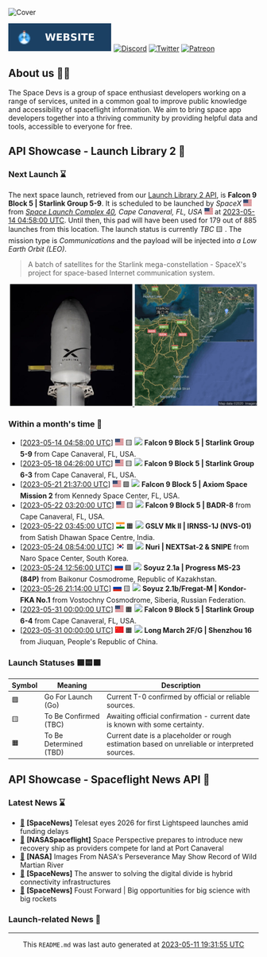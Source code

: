 ![Cover](https://raw.githubusercontent.com/TheSpaceDevs/Tutorials/main/assets/tsd_cover.png)


[![Website](https://raw.githubusercontent.com/TheSpaceDevs/Tutorials/e36b2c250ce7fcd4a801c1ed6cb1f9f9d031696b/assets/badge_tsd_website.svg)](https://thespacedevs.com/)
[![Discord](https://img.shields.io/badge/Discord-%237289DA.svg?style=for-the-badge&logo=discord&logoColor=white)](https://discord.gg/p7ntkNA)
[![Twitter](https://img.shields.io/badge/Twitter-%231DA1F2.svg?style=for-the-badge&logo=Twitter&logoColor=white)](https://twitter.com/TheSpaceDevs)
[![Patreon](https://img.shields.io/badge/Patreon-F96854?style=for-the-badge&logo=patreon&logoColor=white)](https://www.patreon.com/TheSpaceDevs)

## About us 🧑‍🚀
The Space Devs is a group of space enthusiast developers working on a range of
services, united in a common goal to improve public knowledge and accessibility
of spaceflight information. We aim to bring space app developers together into a
thriving community by providing helpful data and tools, accessible to everyone
for free.

## API Showcase - Launch Library 2 🚀

### Next Launch ⌛
The next space launch, retrieved from our
<a href="https://thespacedevs.com/llapi">Launch Library 2 API</a>, is
**Falcon 9 Block 5 | Starlink Group 5-9**. It is scheduled to be launched by *SpaceX*
<img width="17" src="https://raw.githubusercontent.com/lipis/flag-icons/main/flags/4x3/us.svg" />
from *<a href="https://en.wikipedia.org/wiki/Cape_Canaveral_Air_Force_Station_Space_Launch_Complex_40">Space Launch Complex 40</a>, Cape Canaveral, FL, USA*
<img width="17" src="https://raw.githubusercontent.com/lipis/flag-icons/main/flags/4x3/us.svg" />
at <a href="https://www.timeanddate.com/worldclock/fixedtime.html?iso=20230514T045800">2023-05-14 04:58:00 UTC</a>.  Until
then, this pad will have been used for 179
out of 885 launches from this location. The launch status is currently
*TBC* 🟨 . The mission type is
*Communications* and the payload will be injected
into *a Low Earth Orbit
(LEO)*.
<br>
<blockquote>
  A batch of satellites for the Starlink mega-constellation - SpaceX's project for space-based Internet communication system.
</blockquote>

<p float="left" align="center">
  <a href="https://en.wikipedia.org/wiki/Falcon_9" >
    <img alt="launch-image" width="49%" src="profile/cache/launch_image.png" />
  </a>
  <a href="https://www.google.com/maps?q=28.56194122,-80.57735736" >
    <img alt="pad-location" width="49%" src="profile/cache/new_pad_image.png"  />
  </a>
</p>

### Within a month's time 📅
- \[<a href="https://www.timeanddate.com/worldclock/fixedtime.html?iso=20230514T045800">2023-05-14 04:58:00 UTC</a>\]  <img width="17" src="https://raw.githubusercontent.com/lipis/flag-icons/main/flags/4x3/us.svg" /> 🟨  <a href="https://www.google.com/calendar/render?action=TEMPLATE&text=Falcon 9 Block 5 | Starlink Group 5-9&location=Cape Canaveral, FL, USA&dates=20230514T045800Z%2F20230514T045800Z"><img border="0" width="15" src="https://upload.wikimedia.org/wikipedia/commons/a/a5/Google_Calendar_icon_%282020%29.svg"></a> **Falcon 9 Block 5 | Starlink Group 5-9** from Cape Canaveral, FL, USA.
- \[<a href="https://www.timeanddate.com/worldclock/fixedtime.html?iso=20230518T042600">2023-05-18 04:26:00 UTC</a>\]  <img width="17" src="https://raw.githubusercontent.com/lipis/flag-icons/main/flags/4x3/us.svg" /> 🟨  <a href="https://www.google.com/calendar/render?action=TEMPLATE&text=Falcon 9 Block 5 | Starlink Group 6-3&location=Cape Canaveral, FL, USA&dates=20230518T042600Z%2F20230518T084500Z"><img border="0" width="15" src="https://upload.wikimedia.org/wikipedia/commons/a/a5/Google_Calendar_icon_%282020%29.svg"></a> **Falcon 9 Block 5 | Starlink Group 6-3** from Cape Canaveral, FL, USA.
- \[<a href="https://www.timeanddate.com/worldclock/fixedtime.html?iso=20230521T213700">2023-05-21 21:37:00 UTC</a>\]  <img width="17" src="https://raw.githubusercontent.com/lipis/flag-icons/main/flags/4x3/us.svg" /> 🟩  <a href="https://www.google.com/calendar/render?action=TEMPLATE&text=Falcon 9 Block 5 | Axiom Space Mission 2&location=Kennedy Space Center, FL, USA&dates=20230521T213700Z%2F20230521T213700Z"><img border="0" width="15" src="https://upload.wikimedia.org/wikipedia/commons/a/a5/Google_Calendar_icon_%282020%29.svg"></a> **Falcon 9 Block 5 | Axiom Space Mission 2** from Kennedy Space Center, FL, USA.
- \[<a href="https://www.timeanddate.com/worldclock/fixedtime.html?iso=20230522T032000">2023-05-22 03:20:00 UTC</a>\]  <img width="17" src="https://raw.githubusercontent.com/lipis/flag-icons/main/flags/4x3/us.svg" /> 🟨  <a href="https://www.google.com/calendar/render?action=TEMPLATE&text=Falcon 9 Block 5 | BADR-8&location=Cape Canaveral, FL, USA&dates=20230522T032000Z%2F20230522T032000Z"><img border="0" width="15" src="https://upload.wikimedia.org/wikipedia/commons/a/a5/Google_Calendar_icon_%282020%29.svg"></a> **Falcon 9 Block 5 | BADR-8** from Cape Canaveral, FL, USA.
- \[<a href="https://www.timeanddate.com/worldclock/fixedtime.html?iso=20230522T034500">2023-05-22 03:45:00 UTC</a>\]  <img width="17" src="https://raw.githubusercontent.com/lipis/flag-icons/main/flags/4x3/in.svg" /> 🟧  <a href="https://www.google.com/calendar/render?action=TEMPLATE&text=GSLV Mk II | IRNSS-1J (NVS-01)&location=Satish Dhawan Space Centre, India&dates=20230522T034500Z%2F20230522T074500Z"><img border="0" width="15" src="https://upload.wikimedia.org/wikipedia/commons/a/a5/Google_Calendar_icon_%282020%29.svg"></a> **GSLV Mk II | IRNSS-1J (NVS-01)** from Satish Dhawan Space Centre, India.
- \[<a href="https://www.timeanddate.com/worldclock/fixedtime.html?iso=20230524T085400">2023-05-24 08:54:00 UTC</a>\]  <img width="17" src="https://raw.githubusercontent.com/lipis/flag-icons/main/flags/4x3/kr.svg" /> 🟩  <a href="https://www.google.com/calendar/render?action=TEMPLATE&text=Nuri | NEXTSat-2 &amp; SNIPE&location=Naro Space Center, South Korea&dates=20230524T085400Z%2F20230524T095400Z"><img border="0" width="15" src="https://upload.wikimedia.org/wikipedia/commons/a/a5/Google_Calendar_icon_%282020%29.svg"></a> **Nuri | NEXTSat-2 & SNIPE** from Naro Space Center, South Korea.
- \[<a href="https://www.timeanddate.com/worldclock/fixedtime.html?iso=20230524T125600">2023-05-24 12:56:00 UTC</a>\]  <img width="17" src="https://raw.githubusercontent.com/lipis/flag-icons/main/flags/4x3/ru.svg" /> 🟩  <a href="https://www.google.com/calendar/render?action=TEMPLATE&text=Soyuz 2.1a | Progress MS-23 (84P)&location=Baikonur Cosmodrome, Republic of Kazakhstan&dates=20230524T125600Z%2F20230524T125600Z"><img border="0" width="15" src="https://upload.wikimedia.org/wikipedia/commons/a/a5/Google_Calendar_icon_%282020%29.svg"></a> **Soyuz 2.1a | Progress MS-23 (84P)** from Baikonur Cosmodrome, Republic of Kazakhstan.
- \[<a href="https://www.timeanddate.com/worldclock/fixedtime.html?iso=20230526T211400">2023-05-26 21:14:00 UTC</a>\]  <img width="17" src="https://raw.githubusercontent.com/lipis/flag-icons/main/flags/4x3/ru.svg" /> 🟨  <a href="https://www.google.com/calendar/render?action=TEMPLATE&text=Soyuz 2.1b/Fregat-M | Kondor-FKA No.1&location=Vostochny Cosmodrome, Siberia, Russian Federation&dates=20230526T211400Z%2F20230526T211400Z"><img border="0" width="15" src="https://upload.wikimedia.org/wikipedia/commons/a/a5/Google_Calendar_icon_%282020%29.svg"></a> **Soyuz 2.1b/Fregat-M | Kondor-FKA No.1** from Vostochny Cosmodrome, Siberia, Russian Federation.
- \[<a href="https://www.timeanddate.com/worldclock/fixedtime.html?iso=20230531T000000">2023-05-31 00:00:00 UTC</a>\]  <img width="17" src="https://raw.githubusercontent.com/lipis/flag-icons/main/flags/4x3/us.svg" /> 🟧  <a href="https://www.google.com/calendar/render?action=TEMPLATE&text=Falcon 9 Block 5 | Starlink Group 6-4&location=Cape Canaveral, FL, USA&dates=20230531T000000Z%2F20230531T000000Z"><img border="0" width="15" src="https://upload.wikimedia.org/wikipedia/commons/a/a5/Google_Calendar_icon_%282020%29.svg"></a> **Falcon 9 Block 5 | Starlink Group 6-4** from Cape Canaveral, FL, USA.
- \[<a href="https://www.timeanddate.com/worldclock/fixedtime.html?iso=20230531T000000">2023-05-31 00:00:00 UTC</a>\]  <img width="17" src="https://raw.githubusercontent.com/lipis/flag-icons/main/flags/4x3/cn.svg" /> 🟧  <a href="https://www.google.com/calendar/render?action=TEMPLATE&text=Long March 2F/G | Shenzhou 16&location=Jiuquan, People&#x27;s Republic of China&dates=20230531T000000Z%2F20230531T000000Z"><img border="0" width="15" src="https://upload.wikimedia.org/wikipedia/commons/a/a5/Google_Calendar_icon_%282020%29.svg"></a> **Long March 2F/G | Shenzhou 16** from Jiuquan, People's Republic of China.


### Launch Statuses 🟩🟨🟧
<p align="center">
    <table class="tg">
    <thead>
      <tr>
        <th class="tg-0pky">Symbol</th>
        <th class="tg-0pky">Meaning</th>
        <th class="tg-0pky">Description</th>
      </tr>
    </thead>
    <tbody>
      <tr>
        <td class="tg-0pky">🟩</td>
        <td class="tg-0pky">Go For Launch (Go)</td>
        <td class="tg-0pky">Current T-0 confirmed by official or reliable sources.</td>
      </tr>
      <tr>
        <td class="tg-0pky">🟨</td>
        <td class="tg-0pky">To Be Confirmed (TBC)</td>
        <td class="tg-0pky">Awaiting official confirmation - current date is known with some certainty.</td>
      </tr>
      <tr>
        <td class="tg-0pky">🟧</td>
        <td class="tg-0pky">To Be Determined (TBD)</td>
        <td class="tg-0pky">Current date is a placeholder or rough estimation based on unreliable or interpreted sources.</td>
      </tr>
    </tbody>
    </table>
</p>

## API Showcase - Spaceflight News API 📰

### Latest News ⌛
- <a href="https://spacenews.com/telesat-eyes-2026-for-first-lightspeed-launches-amid-funding-delays/" >🔗</a> **[SpaceNews]** Telesat eyes 2026 for first Lightspeed launches amid funding delays
- <a href="https://www.nasaspaceflight.com/2023/05/space-perspective-update/" >🔗</a> **[NASASpaceflight]** Space Perspective prepares to introduce new recovery ship as providers compete for land at Port Canaveral
- <a href="https://mars.nasa.gov/news/9399/" >🔗</a> **[NASA]** Images From NASA's Perseverance May Show Record of Wild Martian River
- <a href="https://spacenews.com/the-answer-to-solving-the-digital-divide-is-hybrid-connectivity-infrastructures/" >🔗</a> **[SpaceNews]** The answer to solving the digital divide is hybrid connectivity infrastructures
- <a href="https://spacenews.com/foust-forward-big-opportunities-for-big-science-with-big-rockets/" >🔗</a> **[SpaceNews]** Foust Forward | Big opportunities for big science with big rockets


### Launch-related News 🚀



<hr>
  <div align="center">
  This <code>README.md</code> was last auto generated at <a href="https://www.timeanddate.com/worldclock/fixedtime.html?iso=20230511T193155">2023-05-11 19:31:55 UTC</a>
  <br>
  <!-- <a href="https://medium.com/@g.h.garrett" target="_blank">Learn to add space launches to your profile here!</a> -->
</div>